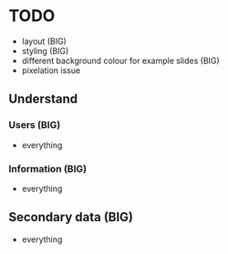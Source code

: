 # TODO

* layout (BIG)
* styling (BIG)
* different background colour for example slides (BIG)
* pixelation issue


## Understand

### Users (BIG)
* everything

### Information (BIG)
* everything


## Secondary data (BIG)
* everything
